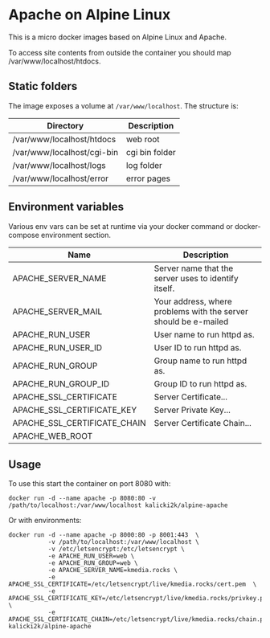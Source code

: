 # Apache on Alpine Linux
This is a micro docker images based on Alpine Linux and Apache.

To access site contents from outside the container you should map /var/www/localhost/htdocs.

## Static folders
The image exposes a volume at `/var/www/localhost`. The structure is:

| Directory                  | Description    |
| -------------------------- | -------------- |
| /var/www/localhost/htdocs  | web root       |
| /var/www/localhost/cgi-bin | cgi bin folder |
| /var/www/localhost/logs    | log folder     | 
| /var/www/localhost/error   | error pages    | 

## Environment variables
Various env vars can be set at runtime via your docker command or docker-compose environment section.

| Name                         | Description                                                     |
| ---------------------------- | --------------------------------------------------------------- |
| APACHE_SERVER_NAME           | Server name that the server uses to identify itself.            |
| APACHE_SERVER_MAIL           | Your address, where problems with the server should be e-mailed |
| APACHE_RUN_USER              | User name to run httpd as.                                      |
| APACHE_RUN_USER_ID           | User ID to run httpd as.                                        |
| APACHE_RUN_GROUP             | Group name to run httpd as.                                     |
| APACHE_RUN_GROUP_ID          | Group ID to run httpd as.                                       |
| APACHE_SSL_CERTIFICATE       | Server Certificate...                                           |
| APACHE_SSL_CERTIFICATE_KEY   | Server Private Key...                                           |
| APACHE_SSL_CERTIFICATE_CHAIN | Server Certificate Chain...                                     |
| APACHE_WEB_ROOT              |                                                                 |

## Usage

To use this start the container on port 8080 with:
```
docker run -d --name apache -p 8080:80 -v /path/to/localhost:/var/www/localhost kalicki2k/alpine-apache
```

Or with environments:

```
docker run -d --name apache -p 8000:80 -p 8001:443  \
           -v /path/to/localhost:/var/www/localhost \
           -v /etc/letsencrypt:/etc/letsencrypt \
           -e APACHE_RUN_USER=web \
           -e APACHE_RUN_GROUP=web \
           -e APACHE_SERVER_NAME=kmedia.rocks \
           -e APACHE_SSL_CERTIFICATE=/etc/letsencrypt/live/kmedia.rocks/cert.pem  \
           -e APACHE_SSL_CERTIFICATE_KEY=/etc/letsencrypt/live/kmedia.rocks/privkey.pem \
           -e APACHE_SSL_CERTIFICATE_CHAIN=/etc/letsencrypt/live/kmedia.rocks/chain.pem kalicki2k/alpine-apache
```